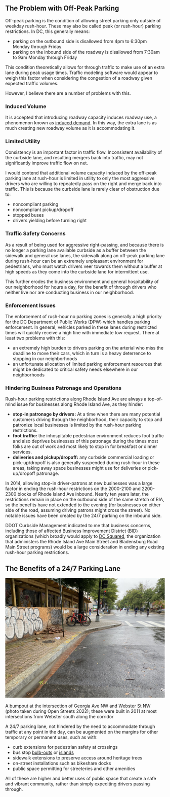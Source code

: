 ## The Problem with Off-Peak Parking
Off-peak parking is the condition of allowing street parking only outside of weekday rush-hour. These may also be called peak (or rush-hour) parking restrictions. In DC, this generally means:
- parking on the outbound side is disallowed from 4pm to 6:30pm Monday through Friday
- parking on the inbound side of the roadway is disallowed from 7:30am to 9am Monday through Friday

This condition theoretically allows for through traffic to make use of an extra lane during peak usage times. Traffic modeling software would appear to weigh this factor when considering the congestion of a roadway given expected traffic volumes.

However, I believe there are a number of problems with this.

### Induced Volume
It is accepted that introducing roadway capacity induces roadway use, a phenomenon known as [induced demand](https://en.wikipedia.org/wiki/Induced_demand). In this way, the extra lane is as much creating new roadway volume as it is accommodating it.

### Limited Utility
Consistency is an important factor in traffic flow. Inconsistent availability of the curbside lane, and resulting mergers back into traffic, may not significantly improve traffic flow on net.

I would contend that additional volume capacity induced by the off-peak parking lane at rush-hour is limited in utility to only the most aggressive drivers who are willing to repeatedly pass on the right and merge back into traffic. This is because the curbside lane is rarely clear of obstruction due to:
- noncompliant parking
- noncompliant pickup/dropoff
- stopped buses
- drivers yielding before turning right

### Traffic Safety Concerns
As a result of being used for aggressive right-passing, and because there is no longer a parking lane available curbside as a buffer between the sidewalk and general use lanes, the sidewalk along an off-peak parking lane during rush-hour can be an extremely unpleasant environment for pedestrians, who must watch drivers veer towards them without a buffer at high speeds as they come into the curbside lane for intermittent use.

This further erodes the business environment and general hospitability of our neighborhood for hours a day, for the benefit of through drivers who neither live nor are conducting business in our neighborhood.

### Enforcement Issues
The enforcement of rush-hour no parking zones is generally a high priority for the DC Department of Public Works (DPW) which handles parking enforcement. In general, vehicles parked in these lanes during restricted times will quickly receive a high fine with immediate tow request. There at least two problems with this:
- an extremely high burden to drivers parking on the arterial who miss the deadline to move their cars, which in turn is a heavy deterrence to stopping in our neighborhoods
- an unfortunate allocation of limited parking enforcement resources that might be dedicated to critical safety needs elsewhere in our neighborhoods

### Hindering Business Patronage and Operations
Rush-hour parking restrictions along Rhode Island Ave are always a top-of-mind issue for businesses along Rhode Island Ave, as they hinder:
- **stop-in patronage by drivers:** At a time when there are many potential customers driving through the neighborhood, their capacity to stop and patronize local businesses is limited by the rush-hour parking restrictions.
- **foot traffic:** the inhospitable pedestrian environment reduces foot traffic and also deprives businesses of this patronage during the times most folks are out of work and most likely to stop in for breakfast or dinner services.
- **deliveries and pickup/dropoff:** any curbside commercial loading or pick-up/dropoff is also generally suspended during rush-hour in these areas, taking away space businesses might use for deliveries or pick-up/dropoff patronage.

In 2014, allowing stop-in driver-patrons at new businesses was a large factor in ending the rush-hour restrictions on the 2000-2100 and 2200-2300 blocks of Rhode Island Ave inbound. Nearly ten years later, the restrictions remain in place on the outbound side of the same stretch of RIA, so the benefits have not extended to the evening (for businesses on either side of the road, assuming driving patrons might cross the street). No notable issues have been created by the 24/7 parking on the inbound side.

DDOT Curbside Management indicated to me that business concerns, including those of affected Business Improvement District (BID) organizations (which broadly would apply to [DC Squared](https://www.dcsquared.org/), the organization that administers the Rhode Island Ave Main Street and Bladensburg Road Main Street programs) would be a large consideration in ending any existing rush-hour parking restrictions.

## The Benefits of a 24/7 Parking Lane
[![Georgia Ave NW at Webster St NW](/assets/images/georgia-bumpout.jpg)](/assets/images/georgia-bumpout.jpg)
<p class="caption">A bumpout at the intersection of Georgia Ave NW and Webster St NW (photo taken during Open Streets 2022); these were built in 2011 at most intersections from Webster south along the corridor</p>

A 24/7 parking lane, not hindered by the need to accommodate through traffic at any point in the day, can be augmented on the margins for other temporary or permanent uses, such as with:
- curb extensions for pedestrian safety at crossings
- bus stop [bulb-outs](https://nacto.org/publication/urban-street-design-guide/street-design-elements/curb-extensions/bus-bulbs/) or [islands](https://nacto.org/publication/transit-street-design-guide/stations-stops/stop-configurations/side-boarding-island-stop/)
- sidewalk extensions to preserve access around heritage trees
- on-street installations such as bikeshare docks
- public space permitting for streeteries and other amenities

All of these are higher and better uses of public space that create a safe and vibrant community, rather than simply expediting drivers passing through.